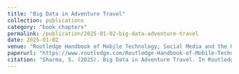 ```yaml
---
title: "Big Data in Adventure Travel"
collection: publications
category: "book_chapters"
permalink: /publication/2025-01-02-big-data-adventure-travel
date: 2025-01-02
venue: "Routledge Handbook of Mobile Technology, Social Media and the Outdoors, Routledge"
paperurl: "https://www.routledge.com/Routledge-Handbook-of-Mobile-Technology-Social-Media-and-the-Outdoors/Perkins/p/book/9781032201792"
citation: "Sharma, S. (2025). Big Data in Adventure Travel. In Routledge Handbook of Mobile Technology, Social Media and the Outdoors (pp. 307-320). Routledge."
---
```

